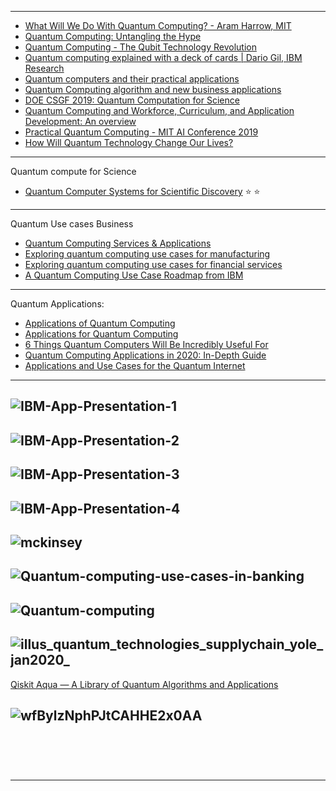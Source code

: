 
-------------------
- [What Will We Do With Quantum Computing? - Aram Harrow, MIT](https://www.youtube.com/watch?v=dU8_wSDhIFU)
- [Quantum Computing: Untangling the Hype](https://www.youtube.com/watch?v=wE1OCXvaDtc)
- [Quantum Computing - The Qubit Technology Revolution](https://www.youtube.com/watch?v=OdVSNNvWikQ)
- [Quantum computing explained with a deck of cards | Dario Gil, IBM Research](https://www.youtube.com/watch?v=yy6TV9Dntlw&list=RDQMRs0q-Z4CEtM&start_radio=1)
- [Quantum computers and their practical applications](https://www.youtube.com/watch?v=_-eQqAHsEao)
- [Quantum Computing algorithm and new business applications](https://www.youtube.com/watch?v=2z5vezzWkes)
- [DOE CSGF 2019: Quantum Computation for Science](https://www.youtube.com/watch?v=sGFZEMgM5F4)
- [Quantum Computing and Workforce, Curriculum, and Application Development: An overview]()
- [Practical Quantum Computing - MIT AI Conference 2019](https://www.youtube.com/watch?v=923MykXgcSE)
- [How Will Quantum Technology Change Our Lives?](https://www.youtube.com/watch?v=St76QFAjwXY)

-------------------------
Quantum compute for Science


- [Quantum Computer Systems for Scientific Discovery](https://arxiv.org/pdf/1912.07577.pdf) :star: :star:

----------------------



Quantum Use cases  Business

- [Quantum Computing Services & Applications](https://www.accenture.com/_acnmedia/PDF-54/Accenture-807510-Quantum-Computing-RGB-V02.pdf#zoom=50)
- [Exploring quantum computing use cases for manufacturing](https://www.ibm.com/downloads/cas/LJBOKBLW)
- [Exploring quantum computing use cases for financial services](https://www.ibm.com/thought-leadership/institute-business-value/report/exploring-quantum-financial)
- [A Quantum Computing Use Case Roadmap from IBM](https://quantumcomputingreport.com/our-take/a-quantum-computing-application-roadmap-from-ibm/)

-----------------


Quantum Applications:

- [Applications of Quantum Computing](https://nqit.ox.ac.uk/content/applications-quantum-computing)
- [Applications for Quantum Computing](https://quantumcomputingreport.com/our-take/the-best-applications-for-quantum-computing/)
- [6 Things Quantum Computers Will Be Incredibly Useful For](https://singularityhub.com/2017/06/25/6-things-quantum-computers-will-be-incredibly-useful-for/)
- [Quantum Computing Applications in 2020: In-Depth Guide](https://research.aimultiple.com/quantum-computing-applications/)
- [Applications and Use Cases for the Quantum Internet](https://tools.ietf.org/id/draft-wang-qirg-quantum-internet-use-cases-02.html)

-------------
![IBM-App-Presentation-1](https://secureservercdn.net/166.62.111.84/80b.bf1.myftpupload.com/wp-content/uploads/2019/08/IBM-App-Presentation-1-August-20-2019.png)
-------------
![IBM-App-Presentation-2](https://secureservercdn.net/166.62.111.84/80b.bf1.myftpupload.com/wp-content/uploads/2019/08/IBM-App-Presentation-2-August-20-2019.png)
-------------
![IBM-App-Presentation-3](https://secureservercdn.net/166.62.111.84/80b.bf1.myftpupload.com/wp-content/uploads/2019/08/IBM-App-Presentation-3-August-20-2019.png)
-------------
![IBM-App-Presentation-4](https://secureservercdn.net/166.62.111.84/80b.bf1.myftpupload.com/wp-content/uploads/2019/08/IBM-App-Presentation-4-August-20-2019.png)
-------------
![mckinsey](https://research.aimultiple.com/wp-content/uploads/2019/11/mckinsey-1.jpg)
-------------
![Quantum-computing-use-cases-in-banking](https://www.everestgrp.com/wp-content/uploads/2019/01/Quantum-computing-use-cases-in-banking.png)
-------------
![Quantum-computing](https://i1.wp.com/www.iasexpress.net/wp-content/uploads/2019/10/Quantum-computing.jpeg?ssl=1)
-------------
![illus_quantum_technologies_supplychain_yole_jan2020_](http://www.yole.fr/iso_album/illus_quantum_technologies_supplychain_yole_jan2020_(430x278).jpg)
-------------
[Qiskit Aqua — A Library of Quantum Algorithms and Applications](https://medium.com/qiskit/qiskit-aqua-a-library-of-quantum-algorithms-and-applications-33ecf3b36008)

![wfBylzNphPJtCAHHE2x0AA](https://miro.medium.com/max/2000/1*wfBylzNphPJtCAHHE2x0AA.png)
-------------
![]()
-------------
![]()
-------------
![]()

--------------
